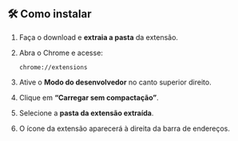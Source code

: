 ## 🛠️ Como instalar

1. Faça o download e **extraia a pasta** da extensão.
2. Abra o Chrome e acesse:

   ```
   chrome://extensions
   ```

3. Ative o **Modo do desenvolvedor** no canto superior direito.
4. Clique em **“Carregar sem compactação”**.
5. Selecione a **pasta da extensão extraída**.
6. O ícone da extensão aparecerá à direita da barra de endereços.